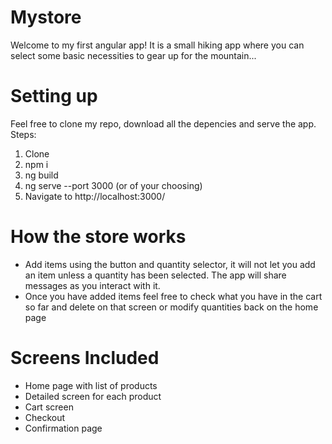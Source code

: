 # Mystore

Welcome to my first angular app! It is a small hiking app where you can select some basic necessities to gear up for the mountain... 

# Setting up
Feel free to clone my repo, download all the depencies and serve the app. Steps:
  1. Clone
  2. npm i 
  3. ng build
  4. ng serve --port 3000 (or of your choosing)
  5. Navigate to http://localhost:3000/
  
# How the store works
  - Add items using the button and quantity selector, it will not let you add an item unless a quantity has been selected. The app will share messages as you    interact with it. 
  - Once you have added items feel free to check what you have in the cart so far and delete on that screen or modify quantities back on the home page

# Screens Included
- Home page with list of products
- Detailed screen for each product
- Cart screen 
- Checkout 
- Confirmation page


